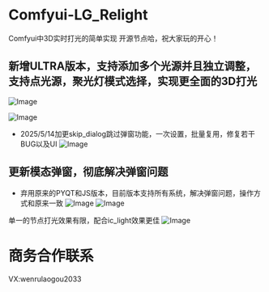 # Comfyui-LG_Relight

Comfyui中3D实时打光的简单实现
开源节点哈，祝大家玩的开心！

## 新增ULTRA版本，支持添加多个光源并且独立调整，支持点光源，聚光灯模式选择，实现更全面的3D打光
![Image](https://github.com/user-attachments/assets/e63a7ea2-ea90-4888-af3d-39e2b4b45140)

![Image](https://github.com/user-attachments/assets/b0b44127-f755-4ee2-9351-a8bd34db2ed7)

* 2025/5/14加更skip_dialog跳过弹窗功能，一次设置，批量复用，修复若干BUG以及UI
![Image](https://github.com/user-attachments/assets/257ecd3f-62b7-4407-883b-18dcbc62f47a)
## 更新模态弹窗，彻底解决弹窗问题 
- 弃用原来的PYQT和JS版本，目前版本支持所有系统，解决弹窗问题，操作方式和原来一致
![Image](https://github.com/user-attachments/assets/2b6a9577-6eae-43ff-9dc5-0c5b92d4f69b)
![Image](https://github.com/user-attachments/assets/fa97e56c-dff1-44e0-ada8-63c0b2ccb5dd)


单一的节点打光效果有限，配合ic_light效果更佳
![Image](https://github.com/user-attachments/assets/e9564b58-7a6b-4538-b89b-29de64dd270c)

# 商务合作联系
VX:wenrulaogou2033
